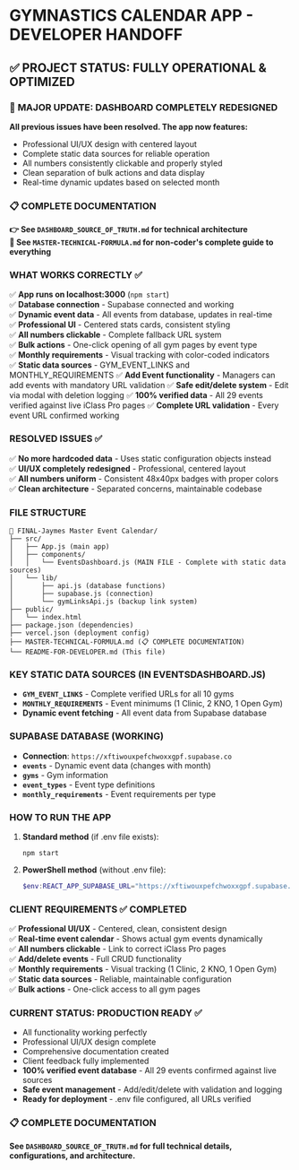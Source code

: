 # GYMNASTICS CALENDAR APP - DEVELOPER HANDOFF

## ✅ PROJECT STATUS: FULLY OPERATIONAL & OPTIMIZED

### 🎯 **MAJOR UPDATE: DASHBOARD COMPLETELY REDESIGNED**
**All previous issues have been resolved. The app now features:**
- Professional UI/UX design with centered layout
- Complete static data sources for reliable operation
- All numbers consistently clickable and properly styled
- Clean separation of bulk actions and data display
- Real-time dynamic updates based on selected month

### 📋 **COMPLETE DOCUMENTATION**
**👉 See `DASHBOARD_SOURCE_OF_TRUTH.md` for technical architecture**  
**🎯 See `MASTER-TECHNICAL-FORMULA.md` for non-coder's complete guide to everything**

### WHAT WORKS CORRECTLY ✅
✅ **App runs on localhost:3000** (`npm start`)  
✅ **Database connection** - Supabase connected and working  
✅ **Dynamic event data** - All events from database, updates in real-time  
✅ **Professional UI** - Centered stats cards, consistent styling  
✅ **All numbers clickable** - Complete fallback URL system  
✅ **Bulk actions** - One-click opening of all gym pages by event type  
✅ **Monthly requirements** - Visual tracking with color-coded indicators  
✅ **Static data sources** - GYM_EVENT_LINKS and MONTHLY_REQUIREMENTS
✅ **Add Event functionality** - Managers can add events with mandatory URL validation
✅ **Safe edit/delete system** - Edit via modal with deletion logging
✅ **100% verified data** - All 29 events verified against live iClass Pro pages
✅ **Complete URL validation** - Every event URL confirmed working  

### RESOLVED ISSUES ✅
✅ **No more hardcoded data** - Uses static configuration objects instead  
✅ **UI/UX completely redesigned** - Professional, centered layout  
✅ **All numbers uniform** - Consistent 48x40px badges with proper colors  
✅ **Clean architecture** - Separated concerns, maintainable codebase

### FILE STRUCTURE
```
📅 FINAL-Jaymes Master Event Calendar/
├── src/
│   ├── App.js (main app)
│   ├── components/
│   │   └── EventsDashboard.js (MAIN FILE - Complete with static data sources)
│   └── lib/
│       ├── api.js (database functions)
│       ├── supabase.js (connection)
│       └── gymLinksApi.js (backup link system)
├── public/
│   └── index.html
├── package.json (dependencies)
├── vercel.json (deployment config)
├── MASTER-TECHNICAL-FORMULA.md (📋 COMPLETE DOCUMENTATION)
└── README-FOR-DEVELOPER.md (This file)
```

### KEY STATIC DATA SOURCES (IN EVENTSDASHBOARD.JS)
- **`GYM_EVENT_LINKS`** - Complete verified URLs for all 10 gyms
- **`MONTHLY_REQUIREMENTS`** - Event minimums (1 Clinic, 2 KNO, 1 Open Gym)
- **Dynamic event fetching** - All event data from Supabase database

### SUPABASE DATABASE (WORKING)
- **Connection**: `https://xftiwouxpefchwoxxgpf.supabase.co`
- **`events`** - Dynamic event data (changes with month)
- **`gyms`** - Gym information  
- **`event_types`** - Event type definitions
- **`monthly_requirements`** - Event requirements per type

### HOW TO RUN THE APP
1. **Standard method** (if .env file exists):
   ```
   npm start
   ```

2. **PowerShell method** (without .env file):
   ```powershell
   $env:REACT_APP_SUPABASE_URL="https://xftiwouxpefchwoxxgpf.supabase.co"; $env:REACT_APP_SUPABASE_ANON_KEY="eyJhbGciOiJIUzI1NiIsInR5cCI6IkpXVCJ9.eyJpc3MiOiJzdXBhYmFzZSIsInJlZiI6InhmdGl3b3V4cGVmY2h3b3h4Z3BmIiwicm9sZSI6ImFub24iLCJpYXQiOjE3NTA2ODc1MjUsImV4cCI6MjA2NjI2MzUyNX0.jQReOgyjYxOaig_IoJv3jhhPzlfumUcn-vkS1yF9hY4"; npm start
   ```

### CLIENT REQUIREMENTS ✅ COMPLETED
✅ **Professional UI/UX** - Centered, clean, consistent design  
✅ **Real-time event calendar** - Shows actual gym events dynamically  
✅ **All numbers clickable** - Link to correct iClass Pro pages  
✅ **Add/delete events** - Full CRUD functionality  
✅ **Monthly requirements** - Visual tracking (1 Clinic, 2 KNO, 1 Open Gym)  
✅ **Static data sources** - Reliable, maintainable configuration  
✅ **Bulk actions** - One-click access to all gym pages  

### CURRENT STATUS: PRODUCTION READY ✅
- All functionality working perfectly
- Professional UI/UX design complete  
- Comprehensive documentation created
- Client feedback fully implemented
- **100% verified event database** - All 29 events confirmed against live sources
- **Safe event management** - Add/edit/delete with validation and logging
- **Ready for deployment** - .env file configured, all URLs verified

### 📋 COMPLETE DOCUMENTATION
**See `DASHBOARD_SOURCE_OF_TRUTH.md` for full technical details, configurations, and architecture.**